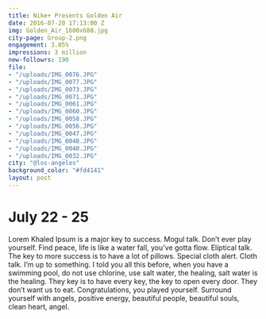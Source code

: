 ```yaml
---
title: Nike+ Presents Golden Air
date: 2016-07-20 17:13:00 Z
img: Golden_Air_1600x688.jpg
city-page: Group-2.png
engagement: 3.05%
impressions: 3 million
new-followrs: 190
file:
- "/uploads/IMG_0076.JPG"
- "/uploads/IMG_0077.JPG"
- "/uploads/IMG_0073.JPG"
- "/uploads/IMG_0071.JPG"
- "/uploads/IMG_0061.JPG"
- "/uploads/IMG_0060.JPG"
- "/uploads/IMG_0058.JPG"
- "/uploads/IMG_0056.JPG"
- "/uploads/IMG_0047.JPG"
- "/uploads/IMG_0048.JPG"
- "/uploads/IMG_0040.JPG"
- "/uploads/IMG_0032.JPG"
city: "@los-angeles"
background_color: "#fd4141"
layout: post
---
```


# July 22 - 25

Lorem Khaled Ipsum is a major key to success. Mogul talk. Don’t ever play yourself. Find peace, life is like a water fall, you’ve gotta flow. Eliptical talk. The key to more success is to have a lot of pillows. Special cloth alert. Cloth talk. I’m up to something. I told you all this before, when you have a swimming pool, do not use chlorine, use salt water, the healing, salt water is the healing. They key is to have every key, the key to open every door. They don’t want us to eat. Congratulations, you played yourself. Surround yourself with angels, positive energy, beautiful people, beautiful souls, clean heart, angel.